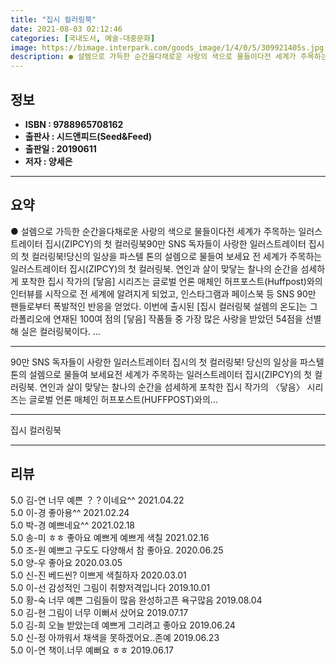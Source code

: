 ```yaml
---
title: "집시 컬러링북"
date: 2021-08-03 02:12:46
categories: [국내도서, 예술-대중문화]
image: https://bimage.interpark.com/goods_image/1/4/0/5/309921405s.jpg
description: ● 설렘으로 가득한 순간을다채로운 사랑의 색으로 물들이다전 세계가 주목하는 일러스트레이터 집시(ZIPCY)의 첫 컬러링북90만 SNS 독자들이 사랑한 일러스트레이터 집시의 첫 컬러링북!당신의 일상을 파스텔 톤의 설렘으로 물들여 보세요 전 세계가 주목하는 일러스트레이터 집시(ZIPCY)
---
```


## **정보**

- **ISBN : 9788965708162**
- **출판사 : 시드앤피드(Seed&Feed)**
- **출판일 : 20190611**
- **저자 : 양세은**

------



## **요약**

●  설렘으로 가득한 순간을다채로운 사랑의 색으로 물들이다전 세계가 주목하는 일러스트레이터 집시(ZIPCY)의 첫 컬러링북90만 SNS 독자들이 사랑한 일러스트레이터 집시의 첫 컬러링북!당신의 일상을 파스텔 톤의 설렘으로 물들여 보세요	전 세계가 주목하는 일러스트레이터 집시(ZIPCY)의 첫 컬러링북. 연인과 살이 맞닿는 찰나의 순간을 섬세하게 포착한 집시 작가의 [닿음] 시리즈는 글로벌 언론 매체인 허프포스트(Huffpost)와의 인터뷰를 시작으로 전 세계에 알려지게 되었고, 인스타그램과 페이스북 등 SNS 90만 팬들로부터 폭발적인 반응을 얻었다. 이번에 출시된 [집시 컬러링북 설렘의 온도]는 그라폴리오에 연재된 100여 점의 [닿음] 작품들 중 가장 많은 사랑을 받았던 54점을 선별해 실은 컬러링북이다. ...

------

90만 SNS 독자들이 사랑한 일러스트레이터 집시의 첫 컬러링북!
당신의 일상을 파스텔 톤의 설렘으로 물들여 보세요전 세계가 주목하는 일러스트레이터 집시(ZIPCY)의 첫 컬러링북. 연인과 살이 맞닿는 찰나의 순간을 섬세하게 포착한 집시 작가의 〈닿음〉 시리즈는 글로벌 언론 매체인 허프포스트(HUFFPOST)와의... 

------


집시 컬러링북 

------


## **리뷰** 

5.0 김-연 너무 예쁜 ？？이네요^^ 2021.04.22 <br/>5.0 이-경 좋아용^^ 2021.02.24 <br/>5.0 박-경 예쁘네요^^ 2021.02.18 <br/>5.0 송-미 ㅎㅎ 좋아요 예쁘게 예쁘게 색칠 2021.02.16 <br/>5.0 조-원 예쁘고 구도도 다양해서 참 좋아요.  2020.06.25 <br/>5.0 양-우 좋아요 2020.03.05 <br/>5.0 신-진 베드씬? 이쁘게 색칠하자  2020.03.01 <br/>5.0 이-선 감성적인 그림이 취향저격입니다 2019.10.01 <br/>5.0 황-숙 너무 예쁜 그림들이 많음 완성하고픈 욕구많음 2019.08.04 <br/>5.0 김-현 그림이 너무 이뻐서 샀어요 2019.07.17 <br/>5.0 김-희 오늘 받았는데 예쁘게 그리려고 좋아요 2019.06.24 <br/>5.0 신-정 아까워서 채색을 못하겠어요..존예 2019.06.23 <br/>5.0 이-연 책이.너무 예뻐요 ㅎㅎ 2019.06.17 <br/>